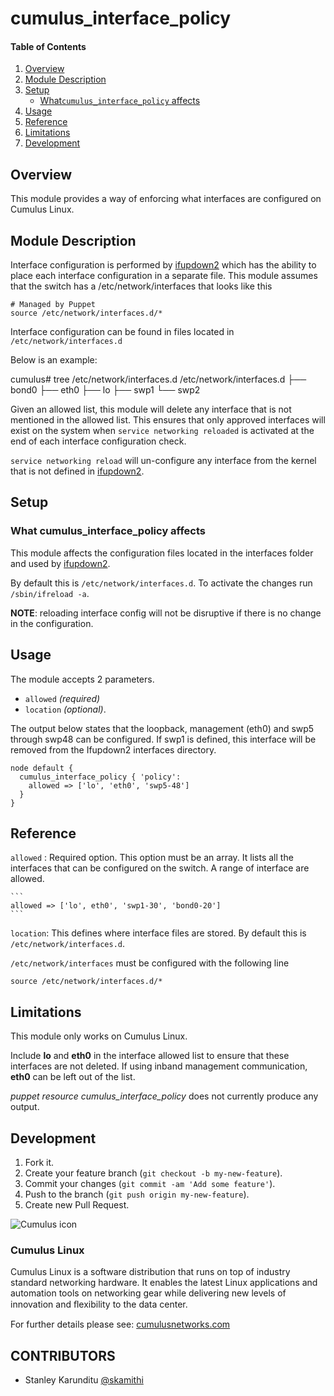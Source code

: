 # cumulus_interface_policy

#### Table of Contents

1. [Overview](#overview)
2. [Module Description](#module-description)
3. [Setup](#setup)
    * [What`cumulus_interface_policy` affects](#what-cumulus_interface_policy-affects)
4. [Usage](#usage)
5. [Reference](#reference)
5. [Limitations](#limitations)
6. [Development](#development)

## Overview

This module provides a way of enforcing what interfaces are configured on
Cumulus Linux.

## Module Description

Interface configuration is performed by [ifupdown2](http://docs.cumulusnetworks.com/display/CL25/Network+Interface+Management+Using+ifupdown) which has the ability to place each interface configuration in a separate file. This module assumes that the switch has a /etc/network/interfaces that looks like this

```
# Managed by Puppet
source /etc/network/interfaces.d/*
```

Interface configuration can be found in files located in `/etc/network/interfaces.d`

Below is an example:

cumulus# tree /etc/network/interfaces.d
/etc/network/interfaces.d
├── bond0
├── eth0
├── lo
├── swp1
└── swp2


Given an allowed list, this module will delete any interface that is not mentioned in the allowed list. This ensures that only approved interfaces will exist on the system when `service networking reloaded` is activated at the end of each interface configuration check.

`service networking reload` will un-configure any interface from the kernel that is not defined in [ifupdown2](http://docs.cumulusnetworks.com/display/CL25/Network+Interface+Management+Using+ifupdown2).

## Setup

### What cumulus_interface_policy affects

This module affects the configuration files located in the interfaces folder and used by [ifupdown2](http://docs.cumulusnetworks.com/display/CL25/Network+Interface+Management+Using+ifupdown2).

By default this is `/etc/network/interfaces.d`. To activate the changes run `/sbin/ifreload -a`.

**NOTE**:
reloading interface config will not be disruptive if there is no change in the configuration.


## Usage

The module accepts 2 parameters.
*  ``allowed`` _(required)_
* ``location`` _(optional)_.

The output below states that the loopback, management (eth0) and swp5
through swp48 can be configured. If  swp1 is defined, this interface
will be removed from the Ifupdown2 interfaces directory.
```
node default {
  cumulus_interface_policy { 'policy':
    allowed => ['lo', 'eth0', 'swp5-48']
  }
}

```

## Reference

 `allowed` : Required option. This option must be an array. It lists all the interfaces that can be configured on the switch. A range of interface are allowed.

    ```
    allowed => ['lo', eth0', 'swp1-30', 'bond0-20']
    ```

 `location`:  This defines where interface files are stored. By default this is ``/etc/network/interfaces.d``.

`/etc/network/interfaces` must be configured with the following line
```
source /etc/network/interfaces.d/*
```

## Limitations

This module only works on Cumulus Linux.

Include **lo** and **eth0** in the interface allowed list to ensure that these
interfaces are not deleted. If using inband management communication,
**eth0** can be left out of the list.

_puppet resource cumulus_interface_policy_ does not currently produce any output.

## Development

1. Fork it.
2. Create your feature branch (`git checkout -b my-new-feature`).
3. Commit your changes (`git commit -am 'Add some feature'`).
4. Push to the branch (`git push origin my-new-feature`).
5. Create new Pull Request.


![Cumulus icon](http://cumulusnetworks.com/static/cumulus/img/logo_2014.png)

### Cumulus Linux

Cumulus Linux is a software distribution that runs on top of industry standard networking hardware. It enables the latest Linux applications and automation tools on networking gear while delivering new levels of innovation and ﬂexibility to the data center.

For further details please see: [cumulusnetworks.com](http://www.cumulusnetworks.com)

## CONTRIBUTORS

- Stanley Karunditu [@skamithi](https://github.com/skamithi)
